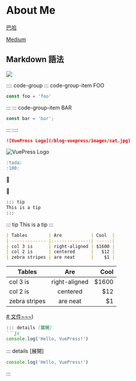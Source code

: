# About Me
[巴哈](https://home.gamer.com.tw/creation.php?owner=dpes5407)

[Medium](https://dpes5407.medium.com/)
## Markdown 語法
<!--  -->
![](https://i.imgur.com/8K8J9lX.png)

:::: code-group
::: code-group-item FOO
```js
const foo = 'foo'
```
:::
::: code-group-item BAR
```js
const bar = 'bar';

```
:::
::::
<!--  -->
```md
![VuePress Logo](/blog-vuepress/images/cat.jpg)
```
![VuePress Logo](/blog-vuepress/images/cat.jpg)
<!--  -->
```md
:tada: 
:100:
```
:tada: 

:100:
<!--  -->
```md
::: tip
This is a tip
:::
```
::: tip
This is a tip
:::

<!--  -->


```md
| Tables        | Are           | Cool  |
| ------------- |:-------------:| -----:|
| col 3 is      | right-aligned | $1600 |
| col 2 is      | centered      |   $12 |
| zebra stripes | are neat      |    $1 |
```

| Tables        | Are           | Cool  |
| ------------- |:-------------:| -----:|
| col 3 is      | right-aligned | $1600 |
| col 2 is      | centered      |   $12 |
| zebra stripes | are neat      |    $1 |

<!--  -->
[# 文件~~~](https://v2.vuepress.vuejs.org/reference/default-theme/config.html#basic-config))

<!--  -->
```md
::: details [展開]
```js
console.log('Hello, VuePress!')
```

::: details [展開]
```js
console.log('Hello, VuePress!')
```
:::